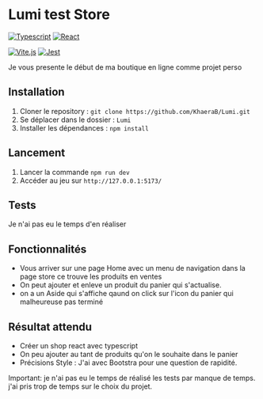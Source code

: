 # Lumi test Store 

[![Typescript](https://img.shields.io/badge/typescript-^4.3.5-007ACC?logo=typescript&logoColor=white)](https://www.typescriptlang.org/)
[![React](https://img.shields.io/badge/react-^17.0.2-61DAFB?logo=react&logoColor=white)](https://reactjs.org/)

[![Vite.js](https://img.shields.io/badge/vite-^2.6.1-646CFF?logo=vite&logoColor=white)](https://vitejs.dev/)
[![Jest](https://img.shields.io/badge/jest-^27.4.5-C21325?logo=jest&logoColor=white)](https://jestjs.io/)

Je vous presente le début de ma boutique en ligne comme projet perso

## Installation

1. Cloner le repository : `git clone https://github.com/KhaeraB/Lumi.git`
2. Se déplacer dans le dossier : `Lumi`
3. Installer les dépendances : `npm install`

## Lancement

1. Lancer la commande `npm run dev`
2. Accéder au jeu sur `http://127.0.0.1:5173/`

## Tests

Je n'ai pas eu le temps d'en réaliser 

## Fonctionnalités
- Vous arriver sur une page Home avec un menu de navigation dans la page store ce trouve les produits en ventes
- On peut ajouter et enleve un produit du panier qui s'actualise.
- on a un Aside qui s'affiche qaund on click sur l'icon du panier qui malheureuse pas terminé


## Résultat attendu
- Créer un shop react avec typescript
- On peu ajouter au tant de produits qu'on le souhaite dans le panier
- Précisions Style : J'ai avec Bootstra pour une question de rapidité.



Important: je n'ai pas eu le temps de réalisé les tests par manque de temps. j'ai pris trop de temps sur le choix du projet.
